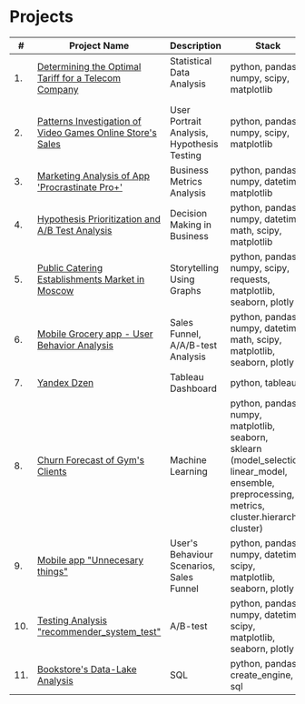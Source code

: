 # Projects

| #    | Project Name                | Description                                                     | Stack                                                         |
| ---- | ------------------------------------------------------------ | ------------------------------------------------------------ | ------------------------------------------------------------ |
| 1.   | [Determining the Optimal Tariff for a Telecom Company](https://github.com/damsshakirov/data_analyst_projects/tree/main/projects_rus/1_statistical_data_analysis) | Statistical Data Analysis <br/>  <br/>  | python, pandas, numpy, scipy, <br/> matplotlib |
| 2.   | [Patterns Investigation of Video Games Online Store's Sales](https://github.com/damsshakirov/data_analyst_projects/tree/main/projects_rus/2_combined_project_1) | User Portrait Analysis, Hypothesis Testing | python, pandas, numpy, scipy, <br/> matplotlib |
| 3.   | [Marketing Analysis of App 'Procrastinate Pro+'](https://github.com/damsshakirov/data_analyst_projects/tree/main/projects_rus/3_business_metrics_analysis) | Business Metrics Analysis | python, pandas, numpy, datetime, <br/> matplotlib |
| 4.   | [Hypothesis Prioritization and A/B Test Analysis](https://github.com/damsshakirov/data_analyst_projects/tree/main/projects_rus/4_decision_making_in_business) | Decision Making in Business | python, pandas, numpy, datetime, math, scipy, matplotlib |
| 5.   | [Public Catering Establishments Market in Moscow](https://github.com/damsshakirov/data_analyst_projects/tree/main/projects_rus/5_storytelling_using_graphs) | Storytelling Using Graphs | python, pandas, numpy, scipy, requests, <br/> matplotlib, seaborn, plotly |
| 6.   | [Mobile Grocery app - User Behavior Analysis](https://github.com/damsshakirov/data_analyst_projects/tree/main/projects_rus/) | Sales Funnel, A/A/B-test Analysis | python, pandas, numpy, datetime, math, scipy, <br/> matplotlib, seaborn, plotly |
| 7.   | [Yandex Dzen](https://github.com/damsshakirov/data_analyst_projects/tree/main/projects_rus/7_dashboard) | Tableau Dashboard | python, tableau |
| 8.   | [Churn Forecast of Gym's Clients](https://github.com/damsshakirov/data_analyst_projects/tree/main/projects_rus/8_machine_learning) | Machine Learning | python, pandas, numpy, <br/> matplotlib, seaborn, <br/> sklearn (model_selection, linear_model, ensemble, preprocessing, metrics, cluster.hierarchy, cluster) |
| 9.   | [Mobile app "Unnecesary things"](https://github.com/damsshakirov/data_analyst_projects/tree/main/projects_rus/9_final_project) | User's Behaviour Scenarios, Sales Funnel | python, pandas, numpy, datetime, scipy, <br/> matplotlib, seaborn, plotly |
| 10.   | [Testing Analysis "recommender_system_test"](https://github.com/damsshakirov/data_analyst_projects/tree/main/projects_rus/9_final_project) | A/B-test | python, pandas, numpy, datetime, scipy, <br/> matplotlib, seaborn, plotly |
| 11.   | [Bookstore's Data-Lake Analysis](https://github.com/damsshakirov/data_analyst_projects/tree/main/projects_rus/9_final_project) | SQL | python, pandas, create_engine, sql|